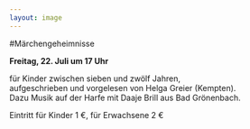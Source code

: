 ```yaml
---
layout: image
---
```


\#Märchengeheimnisse

**Freitag, 22. Juli um 17 Uhr** 

 für Kinder zwischen sieben und zwölf Jahren,  
aufgeschrieben und vorgelesen von Helga Greier (Kempten).  
Dazu Musik auf der Harfe mit Daaje Brill aus Bad Grönenbach.

Eintritt für Kinder 1 €, für Erwachsene 2 €

